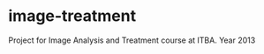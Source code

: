 image-treatment
===============

Project for Image Analysis and Treatment course at ITBA. Year 2013
